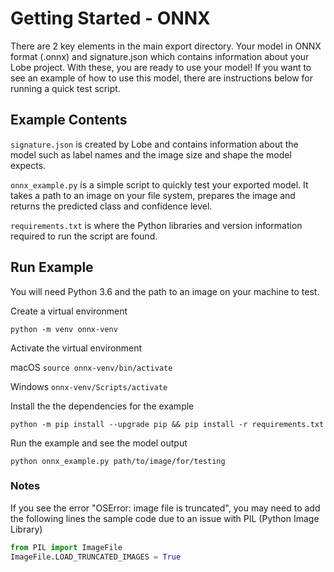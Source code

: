 # Getting Started - ONNX

There are 2 key elements in the main export directory. Your model in ONNX format (.onnx) and signature.json which contains information about your Lobe project. With these, you are ready to use your model! If you want to see an example of how to use this model, there are instructions below for running a quick test script.

## Example Contents

`signature.json` is created by Lobe and contains information about the model such as label names and the image size and shape the model expects.

`onnx_example.py` is a simple script to quickly test your exported model. It takes a path to an image on your file system, prepares the image and returns the predicted class and confidence level.

`requirements.txt` is where the Python libraries and version information required to run the script are found.

## Run Example

You will need Python 3.6 and the path to an image on your machine to test.

Create a virtual environment

`python -m venv onnx-venv`

Activate the virtual environment

macOS `source onnx-venv/bin/activate`

Windows `onnx-venv/Scripts/activate`

Install the the dependencies for the example

`python -m pip install --upgrade pip && pip install -r requirements.txt`

Run the example and see the model output

`python onnx_example.py path/to/image/for/testing`

### Notes

If you see the error "OSError: image file is truncated", you may need to add the following lines the sample code due to an issue with PIL (Python Image Library)

```python
from PIL import ImageFile
ImageFile.LOAD_TRUNCATED_IMAGES = True
```
